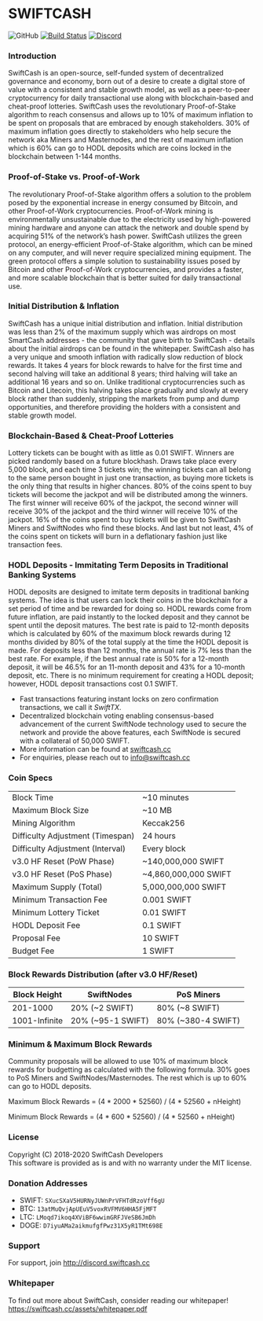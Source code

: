 SWIFTCASH
=================================================
![GitHub](https://img.shields.io/github/license/mashape/apistatus.svg) [![Build Status](https://travis-ci.org/swiftcashproject/swiftcash.svg?branch=master)](https://travis-ci.org/swiftcashproject/swiftcash) [![Discord](https://img.shields.io/discord/488436992032636929.svg)](https://discord.me/swiftcash)

### Introduction
SwiftCash is an open-source, self-funded system of decentralized governance and economy, born out of a desire to create a digital store of value with a consistent and stable growth model, as well as a peer-to-peer cryptocurrency for daily transactional use along with blockchain-based and cheat-proof lotteries. SwiftCash uses the revolutionary Proof-of-Stake algorithm to reach consensus and allows up to 10% of maximum inflation to be spent on proposals that are embraced by enough stakeholders. 30% of maximum inflation goes directly to stakeholders who help secure the network aka Miners and Masternodes, and the rest of maximum inflation which is 60% can go to HODL deposits which are coins locked in the blockchain between 1-144 months.

### Proof-of-Stake vs. Proof-of-Work
The revolutionary Proof-of-Stake algorithm offers a solution to the problem posed by the exponential increase in energy consumed by Bitcoin, and other Proof-of-Work cryptocurrencies. Proof-of-Work mining is environmentally unsustainable due to the electricity used by high-powered mining hardware and anyone can attack the network and double spend by acquiring 51% of the network’s hash power. SwiftCash utilizes the green protocol, an energy-efficient Proof-of-Stake algorithm, which can be mined on any computer, and will never require specialized mining equipment. The green protocol offers a simple solution to sustainability issues posed by Bitcoin and other Proof-of-Work cryptocurrencies, and provides a faster, and more scalable blockchain that is better suited for daily transactional use.

### Initial Distribution & Inflation
SwiftCash has a unique initial distribution and inflation. Initial distribution was less than 2% of the maximum supply which was airdrops on most SmartCash addresses - the community that gave birth to SwiftCash - details about the initial airdrops can be found in the whitepaper. SwiftCash also has a very unique and smooth inflation with radically slow reduction of block rewards. It takes 4 years for block rewards to halve for the first time and second halving will take an additional 8 years; third halving will take an additional 16 years and so on. Unlike traditional cryptocurrencies such as Bitcoin and Litecoin, this halving takes place gradually and slowly at every block rather than suddenly, stripping the markets from pump and dump opportunities, and therefore providing the holders with a consistent and stable growth model.

### Blockchain-Based & Cheat-Proof Lotteries
Lottery tickets can be bought with as little as 0.01 SWIFT. Winners are picked randomly based on a future blockhash. Draws take place every 5,000 block, and each time 3 tickets win; the winning tickets can all belong to the same person bought in just one transaction, as buying more tickets is the only thing that results in higher chances. 80% of the coins spent to buy tickets will become the jackpot and will be distributed among the winners. The first winner will receive 60% of the jackpot, the second winner will receive 30% of the jackpot and the third winner will receive 10% of the jackpot. 16% of the coins spent to buy tickets will be given to SwiftCash Miners and SwiftNodes who find these blocks. And last but not least, 4% of the coins spent on tickets will burn in a deflationary fashion just like transaction fees.

### HODL Deposits - Immitating Term Deposits in Traditional Banking Systems
HODL deposits are designed to imitate term deposits in traditional banking systems. The idea is that users can lock their coins in the blockchain for a set period of time and be rewarded for doing so. HODL rewards come from future inflation, are paid instantly to the locked deposit and they cannot be spent until the deposit matures. The best rate is paid to 12-month deposits which is calculated by 60% of the maximum block rewards during 12 months divided by 80% of the total supply at the time the HODL deposit is made. For deposits less than 12 months, the annual rate is 7% less than the best rate. For example, if the best annual rate is 50% for a 12-month deposit, it will be 46.5% for an 11-month deposit and 43% for a 10-month deposit, etc. There is no minimum requirement for creating a HODL deposit; however, HODL deposit transactions cost 0.1 SWIFT.

- Fast transactions featuring instant locks on zero confirmation transactions, we call it _SwiftTX_.
- Decentralized blockchain voting enabling consensus-based advancement of the current SwiftNode
  technology used to secure the network and provide the above features, each SwiftNode is secured
  with a collateral of 50,000 SWIFT.
- More information can be found at [swiftcash.cc](http://www.swiftcash.cc)
- For enquiries, please reach out to info@swiftcash.cc

### Coin Specs
|                                  |                       |
|----------------------------------|-----------------------|
| Block Time                       | ~10 minutes           |
| Maximum Block Size               | ~10 MB                |
| Mining Algorithm                 | Keccak256             |
| Difficulty Adjustment (Timespan) | 24 hours              |
| Difficulty Adjustment (Interval) | Every block           |
| v3.0 HF Reset (PoW Phase)        | ~140,000,000 SWIFT    |
| v3.0 HF Reset (PoS Phase)        | ~4,860,000,000 SWIFT  |
| Maximum Supply (Total)           | 5,000,000,000 SWIFT   |
| Minimum Transaction Fee          | 0.001 SWIFT           |
| Minimum Lottery Ticket           | 0.01 SWIFT            |
| HODL Deposit Fee                 | 0.1 SWIFT             |
| Proposal Fee                     | 10 SWIFT              |
| Budget Fee                       | 1 SWIFT               |

### Block Rewards Distribution (after v3.0 HF/Reset)

| **Block Height** | **SwiftNodes**    | **PoS Miners**     |
|------------------|-------------------|--------------------|
| 201-1000         | 20% (~2 SWIFT)    | 80% (~8 SWIFT)     | 
| 1001-Infinite    | 20% (~95-1 SWIFT) | 80% (~380-4 SWIFT) |

### Minimum & Maximum Block Rewards

Community proposals will be allowed to use 10% of maximum block rewards for budgetting as calculated with the following formula. 30% goes to PoS Miners and SwiftNodes/Masternodes. The rest which is up to 60% can go to HODL deposits.

Maximum Block Rewards = (4 * 2000 * 52560) / (4 * 52560 + nHeight)

Minimum Block Rewards = (4 * 600 * 52560) / (4 * 52560 + nHeight)

### License
Copyright (C) 2018-2020 SwiftCash Developers <br />
This software is provided as is and with no warranty under the MIT license.

### Donation Addresses
* SWIFT: `SXucSXaV5HURNyJUWnPrVFHTdRzoVff6gU`
* BTC: `13atMuQvjApUEuV5voxRVFMV6HHA5FjMFT`
* LTC: `LMoqd7ikoq4XViBF6wwimGRFJVeSB6JmDh`
* DOGE: `D7iyuAMa2aikmufgfPwz31X5yR1TMt698E`

### Support
For support, join http://discord.swiftcash.cc

### Whitepaper
To find out more about SwiftCash, consider reading our whitepaper!
https://swiftcash.cc/assets/whitepaper.pdf
